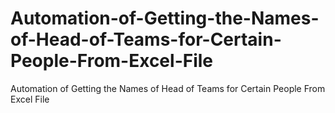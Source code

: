 # Automation-of-Getting-the-Names-of-Head-of-Teams-for-Certain-People-From-Excel-File
Automation of Getting the Names of Head of Teams for Certain People From Excel File
